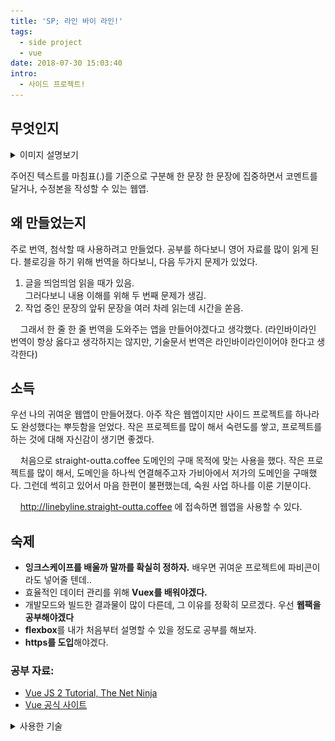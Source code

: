 ```yaml
---
title: 'SP; 라인 바이 라인!'
tags:
  - side project
  - vue
date: 2018-07-30 15:03:40
intro:
  - 사이드 프로젝트!
---
```


## 무엇인지

<details>
<summary>이미지 설명보기</summary>
<p>

 ![새로운 문서를 추가하는 모습](./linebyline_add.png)
 <hr /><br />

 ![만들어진 문서의 목록](./linebyline_list.png)
 <hr /><br />

 ![한 문서를 작업하는 모습](./linebyline_work.png)
 <hr /><br />

 ![한 문장에 집중하는 모습](./linebyline_focus.png)
 <hr />
</p>
</details>
  
  주어진 텍스트를 마침표(.)를 기준으로 구분해 한 문장 한 문장에 
  집중하면서 코멘트를 달거나, 수정본을 작성할 수 있는 웹앱.

## 왜 만들었는지
  주로 번역, 첨삭할 때 사용하려고 만들었다.
  공부를 하다보니 영어 자료를 많이 읽게 된다.
  블로깅을 하기 위해 번역을 하다보니,
  다음 두가지 문제가 있었다.
  1. 글을 띄엄띄엄 읽을 때가 있음. <br />
     그러다보니 내용 이해를 위해 두 번째 문제가 생김.
  2. 작업 중인 문장의 앞뒤 문장을 여러 차레 읽는데 시간을 쏟음.

&nbsp;&nbsp;&nbsp;&nbsp;그래서 한 줄 한 줄 번역을 도와주는 앱을 만들어야겠다고 생각했다. 
  (라인바이라인 번역이 항상 옳다고 생각하지는 않지만, 
   기술문서 번역은 라인바이라인이어야 한다고 생각한다)

## 소득
  우선 나의 귀여운 웹앱이 만들어졌다. 아주 작은 웹앱이지만 사이드 프로젝트를 하나라도 완성했다는 뿌듯함을 얻었다. 작은 프로젝트를 많이 해서 숙련도를 쌓고, 프로젝트를 하는 것에 대해 자신감이 생기면 좋겠다.

&nbsp;&nbsp;&nbsp;&nbsp;처음으로 straight-outta.coffee 도메인의 구매 목적에 맞는 사용을 했다. 작은 프로젝트를 많이 해서, 도메인을 하나씩 연결해주고자 가비아에서 저가의 도메인을 구매했다. 그런데 썩히고 있어서 마음 한편이 불편했는데, 숙원 사업 하나를 이룬 기분이다. 

&nbsp;&nbsp;&nbsp;&nbsp;http://linebyline.straight-outta.coffee 에 접속하면 웹앱을 사용할 수 있다.

## 숙제
- **잉크스케이프를 배울까 말까를 확실히 정하자.**
  배우면 귀여운 프로젝트에 파비콘이라도 넣어줄 텐데..
- 효율적인 데이터 관리를 위해 **Vuex를 배워야겠다.**
- 개발모드와 빌드한 결과물이 많이 다른데, 그 이유를 정확히 모르겠다.
  우선 **웹팩을 공부해야겠다**
- **flexbox**를 내가 처음부터 설명할 수 있을 정도로 공부를 해보자.
- **https를 도입**해야겠다.
 

### 공부 자료: 
 - [Vue JS 2 Tutorial, The Net Ninja](https://www.youtube.com/watch?v=5LYrN_cAJoA&list=PL4cUxeGkcC9gQcYgjhBoeQH7wiAyZNrYa)
 - [Vue 공식 사이트](https://kr.vuejs.org/v2/guide/index.html)



<details>
<summary>사용한 기술</summary>
<p>
 - Vue <br />
 - AWS S3 <br />
 - AWS ROUTE53 <br />
 - Materialize 
</p>
</details> 
